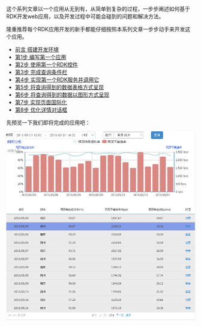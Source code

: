 
这个系列文章以一个应用从无到有，从简单到复杂的过程，一步步阐述如何基于RDK开发web应用，以及开发过程中可能会碰到的问题和解决方法。

隆重推荐每个RDK应用开发的新手都能仔细按照本系列文章一步步动手来开发这个应用。

- [前言 搭建开发环境](01_dev_env.md)
- [第1步 编写第一个应用](02_first_rdk_app.md)
- [第2步 使用第一个RDK控件](03_use_first_control.md)
- [第3步 完成查询条件栏](04_finish_condition_bar.md)
- [第4步 实现第一个RDK服务并调用它](05_first_service.md)
- [第5步 将查询得到的数据表格方式呈现](06_show_data_in_table.md)
- [第6步 将查询得到的数据以图形方式呈现](07_show_data_in_graph.md)
- [第7步 实现页面国际化](08_i18n.md)
- [第8步 优化详情对话框](09_detail_dialog.md)

先预览一下我们即将完成的应用吧：

![](img/page1.PNG)





<div title="天龙八步 - RDK应用开发新手宝典" id="__hidden__">
</div>
